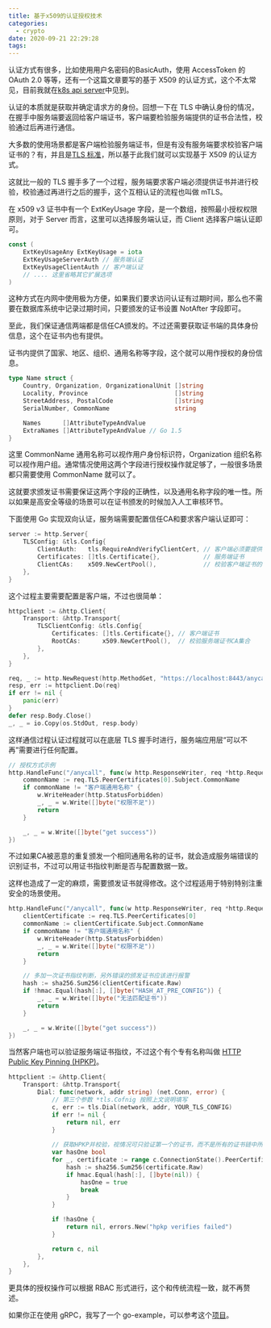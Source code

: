 ```yaml
---
title: 基于x509的认证授权技术
categories:
  - crypto
date: 2020-09-21 22:29:28
tags:
---
```


认证方式有很多，比如使用用户名密码的BasicAuth，使用 AccessToken 的 OAuth 2.0 等等，还有一个这篇文章要写的基于 X509 的认证方式，这个不太常见，目前我就在[k8s api server](https://kubernetes.io/docs/reference/access-authn-authz/authentication/#x509-client-certs)中见到。

认证的本质就是获取并确定请求方的身份。回想一下在 TLS 中确认身份的情况，在握手中服务端要返回给客户端证书，客户端要检验服务端提供的证书合法性，校验通过后再进行通信。

大多数的使用场景都是客户端检验服务端证书，但是有没有服务端要求校验客户端证书的？有，并且是[TLS 标准](https://tools.ietf.org/html/rfc5246#section-7.4.6)，所以基于此我们就可以实现基于 X509 的认证方式。

这就比一般的 TLS 握手多了一个过程，服务端要求客户端必须提供证书并进行校验，校验通过再进行之后的握手，这个互相认证的流程也叫做 mTLS。

在 x509 v3 证书中有一个 ExtKeyUsage 字段，是一个数组，按照最小授权权限原则，对于 Server 而言，这里可以选择服务端认证，而 Client 选择客户端认证即可。

```go
const (
    ExtKeyUsageAny ExtKeyUsage = iota
    ExtKeyUsageServerAuth // 服务端认证
    ExtKeyUsageClientAuth // 客户端认证
    // .... 这里省略其它扩展选项
)
```

这种方式在内网中使用极为方便，如果我们要求访问认证有过期时间，那么也不需要在数据库系统中记录过期时间，只要颁发的证书设置 NotAfter 字段即可。

至此，我们保证通信两端都是信任CA颁发的。不过还需要获取证书端的具体身份信息，这个在证书内也有提供。

证书内提供了国家、地区、组织、通用名称等字段，这个就可以用作授权的身份信息。

```go
type Name struct {
    Country, Organization, OrganizationalUnit []string
    Locality, Province                        []string
    StreetAddress, PostalCode                 []string
    SerialNumber, CommonName                  string

    Names      []AttributeTypeAndValue
    ExtraNames []AttributeTypeAndValue // Go 1.5
}
```

这里 CommonName 通用名称可以视作用户身份标识符，Organization 组织名称可以视作用户组。通常情况使用这两个字段进行授权操作就足够了，一般很多场景都只需要使用 CommonName 就可以了。

这就要求颁发证书需要保证这两个字段的正确性，以及通用名称字段的唯一性。所以如果是高安全等级的场景可以在证书颁发的时候加入人工审核环节。

下面使用 Go 实现双向认证，服务端需要配置信任CA和要求客户端认证即可：

```go
server := http.Server{
    TLSConfig: &tls.Config{
        ClientAuth:   tls.RequireAndVerifyClientCert, // 客户端必须要提供证书
        Certificates: []tls.Certificate{},            // 服务端证书
        ClientCAs:    x509.NewCertPool(),             // 校验客户端证书的CA集合
    },
}
```

这个过程主要需要配置是客户端，不过也很简单：

```go
httpclient := &http.Client{
	Transport: &http.Transport{
		TLSClientConfig: &tls.Config{
			Certificates: []tls.Certificate{}, // 客户端证书
			RootCAs:      x509.NewCertPool(),  // 校验服务端证书CA集合
		},
	},
}

req, _ := http.NewRequest(http.MethodGet, "https://localhost:8443/anycall", nil)
resp, err := httpclient.Do(req)
if err != nil {
	panic(err)
}
defer resp.Body.Close()
_, _ = io.Copy(os.StdOut, resp.body)
```

这样通信过程认证过程就可以在底层 TLS 握手时进行，服务端应用层“可以不再”需要进行任何配置。

```go
// 授权方式示例
http.HandleFunc("/anycall", func(w http.ResponseWriter, req *http.Request) {
    commonName := req.TLS.PeerCertificates[0].Subject.CommonName
    if commonName != "客户端通用名称" {
        w.WriteHeader(http.StatusForbidden)
        _, _ = w.Write([]byte("权限不足"))
        return
    }

    _, _ = w.Write([]byte("get success"))
})
```

不过如果CA被恶意的重复颁发一个相同通用名称的证书，就会造成服务端错误的识别证书，不过可以用证书指纹判断是否与配置数据一致。

这样也造成了一定的麻烦，需要颁发证书就得修改。这个过程适用于特别特别注重安全的场景使用。

```go
http.HandleFunc("/anycall", func(w http.ResponseWriter, req *http.Request) {
    clientCertificate := req.TLS.PeerCertificates[0]
    commonName := clientCertificate.Subject.CommonName
    if commonName != "客户端通用名称" {
        w.WriteHeader(http.StatusForbidden)
        _, _ = w.Write([]byte("权限不足"))
        return
    }

    // 多加一次证书指纹判断，另外错误的颁发证书应该进行报警
    hash := sha256.Sum256(clientCertificate.Raw)
    if !hmac.Equal(hash[:], []byte("HASH_AT_PRE_CONFIG")) {
        _, _ = w.Write([]byte("无法匹配证书"))
        return
    }

    _, _ = w.Write([]byte("get success"))
})
```

当然客户端也可以验证服务端证书指纹，不过这个有个专有名称叫做 [HTTP Public Key Pinning (HPKP)](https://en.wikipedia.org/wiki/HTTP_Public_Key_Pinning)。

```go
httpclient := &http.Client{
    Transport: &http.Transport{
        Dial: func(network, addr string) (net.Conn, error) {
            // 第三个参数 *tls.Cofnig 按照上文说明填写
            c, err := tls.Dial(network, addr, YOUR_TLS_CONFIG)
            if err != nil {
                return nil, err
            }
            
            // 获取HPKP并校验，视情况可只验证第一个的证书，而不是所有的证书链中所有证书
            var hasOne bool
            for _, certificate := range c.ConnectionState().PeerCertificates {
                hash := sha256.Sum256(certificate.Raw)
                if hmac.Equal(hash[:], []byte(nil)) {
                    hasOne = true
                    break
                }
            }

            if !hasOne {
                return nil, errors.New("hpkp verifies failed")
            }

            return c, nil
        },
    },
}
```

更具体的授权操作可以根据 RBAC 形式进行，这个和传统流程一致，就不再赘述。

如果你正在使用 gRPC，我写了一个 go-example，可以参考这个[项目](https://github.com/islishude/grpc-mtls-example)。

